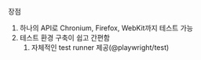 장점
1. 하나의 API로 Chronium, Firefox, WebKit까지 테스트 가능
2. 테스트 환경 구축이 쉽고 간편함
	1. 자체적인 test runner 제공(@playwright/test)